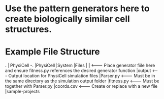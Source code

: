 # Use the pattern generators here to create biologically similar cell structures. 

# Example File Structure 

.
|
PhysiCell
   -.
    |PhysiCell
    |System 
    |Files
    |
    |<Generator file> <--- Place generator fiile here and ensure fitness.py references the desired generator function
    |output           <--- Output location for PhysiCell simulation files
    |Parser.py        <--- Must be in the same directory as the simulation output folder 
    |fitness.py       <--- Must be together with Parser.py
    |coords.csv       <--- Create or replace with a new file
    |sample-projects

